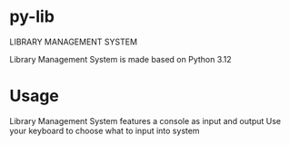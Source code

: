 # py-lib
LIBRARY MANAGEMENT SYSTEM

Library Management System is made based on Python 3.12

# Usage
Library Management System features a console as input and output
Use your keyboard to choose what to input into system
